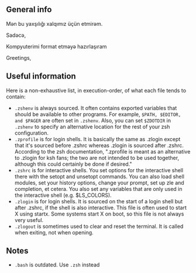## General info

Mən bu yaxşılığı xalqımız üçün etmirəm.

Sadəcə,

Kompyuterimi format etməyə hazırlaşıram

Greetings,

## Useful information

Here is a non-exhaustive list, in execution-order, of what each file tends to contain:

- `.zshenv` is always sourced. It often contains exported variables that should be available to other programs. For example, `$PATH, $EDITOR, and $PAGER` are often set in `.zshenv`. Also, you can set `$ZDOTDIR` in `.zshenv` to specify an alternative location for the rest of your zsh configuration.
- `.zprofile` is for login shells. It is basically the same as .zlogin except that it's sourced before .zshrc whereas .zlogin is sourced after .zshrc. According to the zsh documentation, ".zprofile is meant as an alternative to .zlogin for ksh fans; the two are not intended to be used together, although this could certainly be done if desired."
- `.zshrc` is for interactive shells. You set options for the interactive shell there with the setopt and unsetopt commands. You can also load shell modules, set your history options, change your prompt, set up zle and completion, et cetera. You also set any variables that are only used in the interactive shell (e.g. $LS_COLORS).
- `.zlogin` is for login shells. It is sourced on the start of a login shell but after .zshrc, if the shell is also interactive. This file is often used to start X using startx. Some systems start X on boot, so this file is not always very useful.
- `.zlogout` is sometimes used to clear and reset the terminal. It is called when exiting, not when opening.

## Notes

- `.bash` is outdated. Use `.zsh` instead
